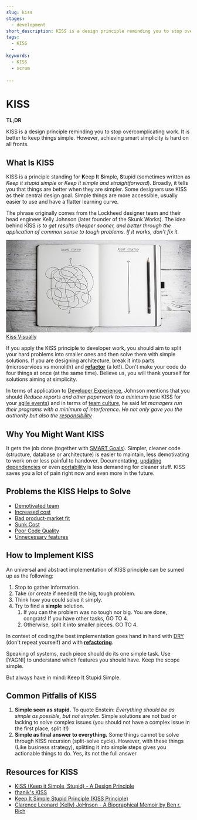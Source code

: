 ```yaml
---
slug: kiss
stages:
  - development
short_description: KISS is a design principle reminding you to stop overcomplicating. It is better to keep things simple. Yet, devs struggle to achieve smart simplicity in their systems
tags:
  - KISS
  - 
keywords:
  - KISS
  - scrum

---
```


# KISS

**TL;DR**

KISS is a design principle reminding you to stop overcomplicating work. It is better to keep things simple. However, achieving smart simplicity is hard on all fronts.

## What Is KISS

KISS is a principle standing for **K**eep **I**t **S**imple, **S**tupid (sometimes written as *Keep it stupid simple* or *Keep it simple and straightforward*). Broadly, it tells you that things are better when they are simpler. Some designers use KISS as their central design goal. Simple things are more accessible, usually easier to use and have a flatter learning curve.

The phrase originally comes from the Lockheed designer team and their head engineer Kelly Johnson (later founder of the Skunk Works). The idea behind KISS *is to get results cheaper sooner, and better through the application of common sense to tough problems. If it works, don’t fix it.*

![KISS visually](/files/kiss.jpg)
[Kiss Visually](https://www.clarizen.com/importance-kiss-principle-project-management/)

If you apply the KISS principle to developer work, you should aim to split your hard problems into smaller ones and then solve them with simple solutions. If you are designing architecture, break it into parts (microservices vs monolith) and **[refactor](/practices/refactoring)** (a lot!). Don't make your code do four things at once (at the same time). Believe us, you will thank yourself for solutions aiming at simplicity.

In terms of application to [Developer Experience](practices/good-developer-experience), Johnson mentions that you should *Reduce reports and other paperwork to a minimum* (use KISS for your [agile events](/practices/agile-events)) and in terms of [team culture](/practices/team-culture), he said *let managers run their programs with a minimum of interference. He not only gave you the authority but also the [responsibility](/practices/responsibility)*

## Why You Might Want KISS

It gets the job done (together with [SMART Goals](/practices/smart-goals)). Simpler, cleaner code (structure, database or architecture) is easier to maintain, less demotivating to work on or less painful to handover. Documentating, [updating dependencies](/practices/updating-the-dependencies) or even [portability](/practices/software-portability) is less demanding for cleaner stuff. KISS saves you a lot of pain right now and even more in the future.

## Problems the KISS Helps to Solve

- [Demotivated team](/problems/demotivated-team)
- [Increased cost](/problems/increased-cost)
- [Bad product-market fit](/problems/bad-product-market-fit)
- [Sunk Cost](/problems/sunk-cost)
- [Poor Code Quality](/problems/poor-code-quality)
- [Unnecessary features](/problems/unnecessary-features)

## How to Implement KISS

An universal and abstract implementation of KISS principle can be sumed up as the following:

1. Stop to gather information. 
2. Take (or create if needed) the big, tough problem. 
3. Think how you could solve it simply. 
4. Try to find a **simple**  solution. 
   1. If you can the problem was no tough nor big. You are done, congrats! If you have other tasks, GO TO 4.
   2.  Otherwise, split it into smaller pieces. GO TO 4.

In context of coding,the best implementation goes hand in hand with [DRY]() (don't repeat yourself) and with **[refactoring](/practices/refactoring)**.

Speaking of systems, each piece should do its one simple task. Use [YAGNI] to understand which features you should have. Keep the scope simple.

But always have in mind: Keep It Stupid Simple.

## Common Pitfalls of KISS

1.  **Simple seen as stupid.** To quote Enstein: *Everything should be as simple as possible, but not simpler.* Simple solutions are not bad or lacking to solve complex issues (you should not have a complex issue in the first place, split it!) 
2. **Simple as final answer to everything.** Some things cannot be solve through KISS recursion (split-solve cycle). However, with these things (Like business strategy), splitting it into simple steps gives you actionable things to do. Yes, its not the full answer
## Resources for KISS

- [KISS (Keep it Simple, Stupid) - A Design Principle](https://www.interaction-design.org/literature/article/kiss-keep-it-simple-stupid-a-design-principle)
- [fhanik's KISS](https://people.apache.org/~fhanik/kiss.html)
- [Keep It Simple Stupid Principle (KISS Principle)](https://www.techopedia.com/definition/20262/keep-it-simple-stupid-principle-kiss-principle)
- [Clarence Leonard (Kelly) JoHnson - A Biographical Memoir by Ben r. Rich](http://www.nasonline.org/publications/biographical-memoirs/memoir-pdfs/johnson-clarence.pdf)